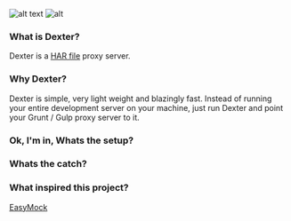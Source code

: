 ![alt text](https://travis-ci.org/ShashankaNataraj/Yama.svg?branch=master "Build Status")
![alt](http://vignette2.wikia.nocookie.net/dexterslab/images/5/5b/Dexter-dexters-laboratory-13130752-445-620.jpg/revision/latest?cb=20120417000328)
### What is Dexter?
Dexter is a [HAR file](https://www.maxcdn.com/one/visual-glossary/har-file/) proxy server.

### Why Dexter?
Dexter is simple, very light weight and blazingly fast. Instead of running your entire development server on your machine, just run Dexter and point your Grunt / Gulp proxy server to it.

### Ok, I'm in, Whats the setup?
### Whats the catch?
### What inspired this project?
[EasyMock](https://github.com/CyberAgent/node-easymock)
